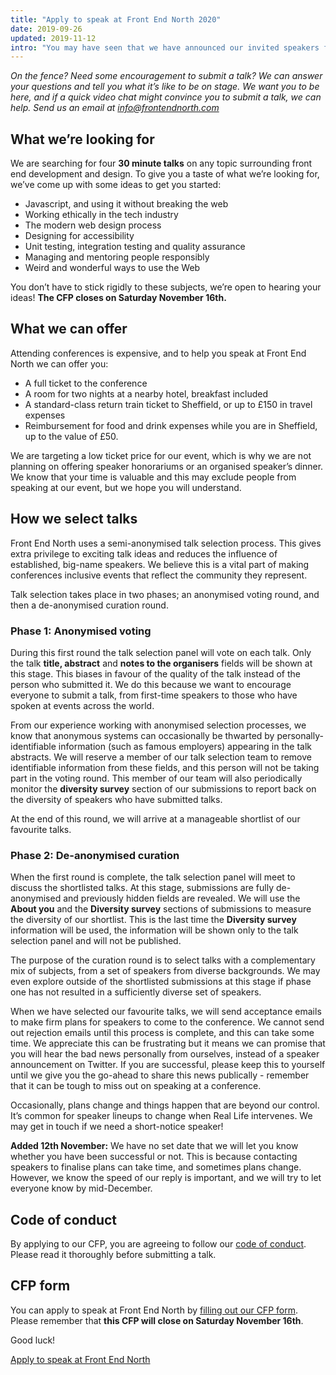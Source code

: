 ```yaml
---
title: "Apply to speak at Front End North 2020"
date: 2019-09-26
updated: 2019-11-12
intro: "You may have seen that we have announced our invited speakers for Front End North 2020! We are really excited for them to be coming to Sheffield, but they will only make up half of our speakers on the day. For the other half, we are opening a call for proposals (CFP) to give you a chance to share your ideas and experience on stage!"
---
```

_On the fence? Need some encouragement to submit a talk? We can answer your questions and tell you what it’s like to be on stage. We want you to be here, and if a quick video chat might convince you to submit a talk, we can help. Send us an email at <info@frontendnorth.com>_

## What we’re looking for

We are searching for four **30 minute talks** on any topic surrounding front end development and design. To give you a taste of what we’re looking for, we’ve come up with some ideas to get you started:

- Javascript, and using it without breaking the web
- Working ethically in the tech industry
- The modern web design process
- Designing for accessibility
- Unit testing, integration testing and quality assurance
- Managing and mentoring people responsibly
- Weird and wonderful ways to use the Web

You don’t have to stick rigidly to these subjects, we’re open to hearing your ideas! **The CFP closes on Saturday November 16th.**


## What we can offer

Attending conferences is expensive, and to help you speak at Front End North we can offer you:

- A full ticket to the conference
- A room for two nights at a nearby hotel, breakfast included
- A standard-class return train ticket to Sheffield, or up to £150 in travel expenses
- Reimbursement for food and drink expenses while you are in Sheffield, up to the value of £50.

We are targeting a low ticket price for our event, which is why we are not planning on offering speaker honorariums or an organised speaker’s dinner. We know that your time is valuable and this may exclude people from speaking at our event, but we hope you will understand.


## How we select talks

Front End North uses a semi-anonymised talk selection process. This gives extra privilege to exciting talk ideas and reduces the influence of established, big-name speakers. We believe this is a vital part of making conferences inclusive events that reflect the community they represent.

Talk selection takes place in two phases; an anonymised voting round, and then a de-anonymised curation round.

### Phase 1: Anonymised voting

During this first round the talk selection panel will vote on each talk. Only the talk **title, abstract** and **notes to the organisers** fields will be shown at this stage. This biases in favour of the quality of the talk instead of the person who submitted it. We do this because we want to encourage everyone to submit a talk, from first-time speakers to those who have spoken at events across the world.

From our experience working with anonymised selection processes, we know that anonymous systems can occasionally be thwarted by personally-identifiable information (such as famous employers) appearing in the talk abstracts. We will reserve a member of our talk selection team to remove identifiable information from these fields, and this person will not be taking part in the voting round. This member of our team will also periodically monitor the **diversity survey** section of our submissions to report back on the diversity of speakers who have submitted talks.

At the end of this round, we will arrive at a manageable shortlist of our favourite talks.

### Phase 2: De-anonymised curation

When the first round is complete, the talk selection panel will meet to discuss the shortlisted talks. At this stage, submissions are fully de-anonymised and previously hidden fields are revealed. We will use the **About you** and the **Diversity survey** sections of submissions to measure the diversity of our shortlist. This is the last time the **Diversity survey** information will be used, the information will be shown only to the talk selection panel and will not be published.

The purpose of the curation round is to select talks with a complementary mix of subjects, from a set of speakers from diverse backgrounds. We may even explore outside of the shortlisted submissions at this stage if phase one has not resulted in a sufficiently diverse set of speakers.

When we have selected our favourite talks, we will send acceptance emails to make firm plans for speakers to come to the conference. We cannot send out rejection emails until this process is complete, and this can take some time. We appreciate this can be frustrating but it means we can promise that you will hear the bad news personally from ourselves, instead of a speaker announcement on Twitter. If you are successful, please keep this to yourself until we give you the go-ahead to share this news publically - remember that it can be tough to miss out on speaking at a conference.

Occasionally, plans change and things happen that are beyond our control. It’s common for speaker lineups to change when Real Life intervenes. We may get in touch if we need a short-notice speaker!

**Added 12th November:** We have no set date that we will let you know whether you have been successful or not. This is because contacting speakers to finalise plans can take time, and sometimes plans change. However, we know the speed of our reply is important, and we will try to let everyone know by mid-December.


## Code of conduct

By applying to our CFP, you are agreeing to follow our [code of conduct](/code-of-conduct/). Please read it thoroughly before submitting a talk.

## CFP form

You can apply to speak at Front End North by [filling out our CFP form](https://forms.gle/9LKwzhpVJG2RNaAi7). Please remember that **this CFP will close on Saturday November 16th**.

Good luck!

<a href="https://forms.gle/9LKwzhpVJG2RNaAi7" class="c-button c-button--pop">Apply to speak at Front End North</a>
